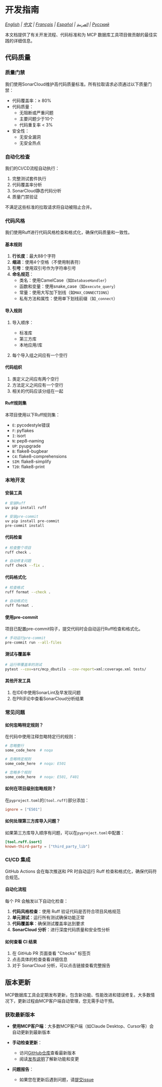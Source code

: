 # 开发指南

*[English](../../en/technical/development.md) | [中文](../../zh/technical/development.md) | [Français](../../fr/technical/development.md) | [Español](../../es/technical/development.md) | [العربية](../../ar/technical/development.md) | [Русский](../../ru/technical/development.md)*

本文档提供了有关开发流程、代码标准和为 MCP 数据库工具项目做贡献的最佳实践的详细信息。

## 代码质量

### 质量门禁
我们使用SonarCloud维护高代码质量标准。所有拉取请求必须通过以下质量门禁：

- 代码覆盖率：≥ 80%
- 代码质量：
  * 无阻断或严重问题
  * 主要问题少于10个
  * 代码重复率 < 3%
- 安全性：
  * 无安全漏洞
  * 无安全热点

### 自动化检查
我们的CI/CD流程自动执行：
1. 完整测试套件执行
2. 代码覆盖率分析
3. SonarCloud静态代码分析
4. 质量门禁验证

不满足这些标准的拉取请求将自动被阻止合并。

### 代码风格

我们使用Ruff进行代码风格检查和格式化，确保代码质量和一致性。

#### 基本规则

1. **行长度**：最大88个字符
2. **缩进**：使用4个空格（不使用制表符）
3. **引号**：使用双引号作为字符串引号
4. **命名规范**：
   - 类名：使用CamelCase（如`DatabaseHandler`）
   - 函数和变量：使用snake_case（如`execute_query`）
   - 常量：使用大写加下划线（如`MAX_CONNECTIONS`）
   - 私有方法和属性：使用单下划线前缀（如`_connect`）

#### 导入规则

1. 导入顺序：
   - 标准库
   - 第三方库
   - 本地应用/库

2. 每个导入组之间应有一个空行

#### 代码组织

1. 类定义之间应有两个空行
2. 方法定义之间应有一个空行
3. 相关的代码应该分组在一起

#### Ruff规则集

本项目使用以下Ruff规则集：

- `E`: pycodestyle错误
- `F`: pyflakes
- `I`: isort
- `N`: pep8-naming
- `UP`: pyupgrade
- `B`: flake8-bugbear
- `C4`: flake8-comprehensions
- `SIM`: flake8-simplify
- `T20`: flake8-print

### 本地开发

#### 安装工具

```bash
# 安装Ruff
uv pip install ruff

# 安装pre-commit
uv pip install pre-commit
pre-commit install
```

#### 代码检查

```bash
# 检查整个项目
ruff check .

# 自动修复问题
ruff check --fix .
```

#### 代码格式化

```bash
# 检查格式
ruff format --check .

# 自动格式化
ruff format .
```

#### 使用pre-commit

项目已配置pre-commit钩子，提交代码时会自动运行Ruff检查和格式化。

```bash
# 手动运行pre-commit
pre-commit run --all-files
```

#### 测试与覆盖率

```bash
# 运行带覆盖率的测试
pytest --cov=src/mcp_dbutils --cov-report=xml:coverage.xml tests/
```

#### 其他开发工具

1. 在IDE中使用SonarLint及早发现问题
2. 在PR评论中查看SonarCloud分析结果

### 常见问题

#### 如何忽略特定规则？

在代码中使用注释忽略特定行的规则：

```python
# 忽略整行
some_code_here  # noqa

# 忽略特定规则
some_code_here  # noqa: E501

# 忽略多个规则
some_code_here  # noqa: E501, F401
```

#### 如何在项目级别忽略规则？

在`pyproject.toml`的`[tool.ruff]`部分添加：

```toml
ignore = ["E501"]
```

#### 如何处理第三方库导入问题？

如果第三方库导入顺序有问题，可以在`pyproject.toml`中配置：

```toml
[tool.ruff.isort]
known-third-party = ["third_party_lib"]
```

### CI/CD 集成

GitHub Actions 会在每次推送和 PR 时自动运行 Ruff 检查和格式化，确保代码符合规范。

#### 自动化流程

每个 PR 会触发以下自动化检查：

1. **代码风格检查**：使用 Ruff 验证代码是否符合项目风格规范
2. **单元测试**：运行所有测试确保功能正常
3. **代码覆盖率**：确保测试覆盖率达到要求
4. **SonarCloud 分析**：进行深度代码质量和安全性分析

#### 如何查看 CI 结果

1. 在 GitHub PR 页面查看 "Checks" 标签页
2. 点击具体的检查查看详细信息
3. 对于 SonarCloud 分析，可以点击链接查看完整报告

## 版本更新

MCP数据库工具会定期发布更新，包含新功能、性能改进和错误修复。大多数情况下，更新过程由MCP客户端自动管理，您无需手动干预。

### 获取最新版本

- **使用MCP客户端**：大多数MCP客户端（如Claude Desktop、Cursor等）会自动更新到最新版本

- **手动检查更新**：
  - 访问[GitHub仓库](https://github.com/donghao1393/mcp-dbutils)查看最新版本
  - 阅读[发布说明](https://github.com/donghao1393/mcp-dbutils/releases)了解新功能和变更

- **问题报告**：
  - 如果您在更新后遇到问题，请[提交issue](https://github.com/donghao1393/mcp-dbutils/issues)